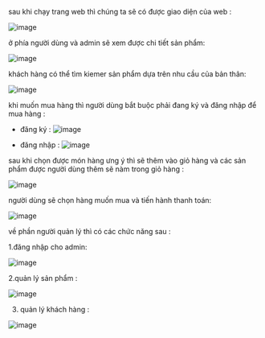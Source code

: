 sau khi chạy trang web thì chúng ta sẽ có được giao diện của web :

![image](https://github.com/user-attachments/assets/2eecb76f-6e90-40e8-bf54-9623bc383706)

ở phía người dùng và admin sẽ xem được chi tiết sản phẩm: 

![image](https://github.com/user-attachments/assets/37918b2b-44f0-46c2-9bf8-c1b8181f27fb)

khách hàng có thể tìm kiemer sản phẩm dựa trên nhu cầu của bản thân:

![image](https://github.com/user-attachments/assets/94cff15e-3b8f-4509-8de5-a4646b20960e)

khi muốn mua hàng thì người dùng bắt buộc phải đang ký và đăng nhập để mua hàng :

- đăng ký :
  ![image](https://github.com/user-attachments/assets/25f12e1c-0b40-4705-ab37-1b3998de30d2)

  
- đăng nhập :
  ![image](https://github.com/user-attachments/assets/d06f91ee-6dbb-4cbe-8b80-33ef0ca57dc4)

  
sau khi chọn được món hàng ưng ý thì sẽ thêm vào giỏ hàng và các sản phẩm được người dùng thêm sẽ nàm trong giỏ hàng :

![image](https://github.com/user-attachments/assets/9bc90724-2d67-4342-9480-fff87ad53345)


người dùng sẽ chọn hàng muốn mua và tiến hành thanh toán:

![image](https://github.com/user-attachments/assets/976ec05b-e408-4591-bc67-9cfb883c1f4a)


về phần người quản lý thì có các chức năng sau :

1.đăng nhập cho admin:
  
  ![image](https://github.com/user-attachments/assets/bbad979a-6ea1-4747-adc7-74910ba4b286)

  
2.quản lý sản phẩm :

  ![image](https://github.com/user-attachments/assets/684e699f-752b-4948-832f-ac191ca14e70)

  
3. quản lý khách hàng :
   
  ![image](https://github.com/user-attachments/assets/3dd8c9c4-b5a9-442c-bd4b-6ff1be2ad8d0)



  

  






